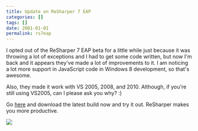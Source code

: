```yaml
---
title: Update on ReSharper 7 EAP
categories: []
tags: []
date: 2001-01-01
permalink: rs7eap
---
```


I opted out of the ReSharper 7 EAP beta for a little while just because it was throwing a lot of exceptions and I had to get some code written, but now I'm back and it appears they've made a lot of improvements to it. I am noticing a lot more support in JavaScript code in Windows 8 development, so that's awesome.
<!-- xmore -->

Also, they made it work with VS 2005, 2008, and 2010\. Although, if you're still using VS2005, can I please ask you why? :)

Go [here](http://confluence.jetbrains.net/display/ReSharper/ReSharper+7+EAP) and  download the latest build now and try it out. ReSharper makes you more productive.

![](/files/rs7eap_01.png)